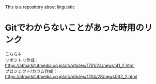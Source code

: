 This is a repository about linguistic

# Gitでわからないことがあった時用のリンク  
こちら↓  
リポジトリ作成：https://atmarkit.itmedia.co.jp/ait/articles/1701/24/news141_2.html  
プロジェクト/カラム作成：https://atmarkit.itmedia.co.jp/ait/articles/1704/28/news032_2.html  

